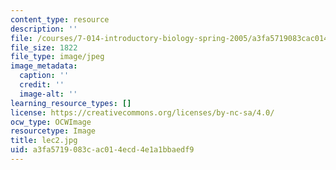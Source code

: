 ```yaml
---
content_type: resource
description: ''
file: /courses/7-014-introductory-biology-spring-2005/a3fa5719083cac014ecd4e1a1bbaedf9_lec2.jpg
file_size: 1822
file_type: image/jpeg
image_metadata:
  caption: ''
  credit: ''
  image-alt: ''
learning_resource_types: []
license: https://creativecommons.org/licenses/by-nc-sa/4.0/
ocw_type: OCWImage
resourcetype: Image
title: lec2.jpg
uid: a3fa5719-083c-ac01-4ecd-4e1a1bbaedf9
---
```

